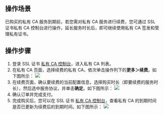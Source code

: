 ## 操作场景
已购买的私有 CA 服务到期前，若您需对私有 CA 服务进行续费，您可通过 SSL 证书私有 CA 控制台进行操作，延长服务时长后，即可继续使用私有 CA 签发和管理私有证书。

## 操作步骤
1. 登录 SSL 证书 [私有 CA 控制台](https://console.cloud.tencent.com/private-ca)，进入私有 CA 列表。
2. 在私有 CA 页面，选择续费的私有 CA，依次单击操作列下的**更多＞续费**。如下图所示：
![](https://qcloudimg.tencent-cloud.cn/raw/af6df78b2e033576f77f6490a000449f.png)
2. 在续费页面，确认要续费的当前配置信息，选择购买时长（即要续费的服务时长），然后选中服务协议，并单击**确定**。如下图所示：
![](https://qcloudimg.tencent-cloud.cn/raw/c8b733a416131e9b26060e3d1123e1ec.png)
3. 确认订单并完成支付。
4. 完成购买后，您可以在 SSL 证书 [私有 CA 控制台](https://console.cloud.tencent.com/private-ca)，查看私有 CA 的到期时间是否已更新为续费后的到期时间。如下图所示：
![](https://qcloudimg.tencent-cloud.cn/raw/799edfaca7d4b509ea26072657a59a20.png)
